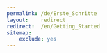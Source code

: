 ```yaml
---
permalink: /de/Erste_Schritte
layout:    redirect
redirect:  /en/Getting_Started
sitemap:
    exclude: yes
---
```

